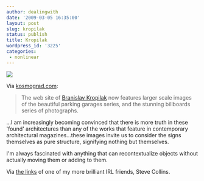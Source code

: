 ```yaml
---
author: dealingwith
date: '2009-03-05 16:35:00'
layout: post
slug: kropilak
status: publish
title: Kropilak
wordpress_id: '3225'
categories:
 - nonlinear
---
```


![][1]


Via [kosmograd.com][2]:

> The web site of [Branislav Kropilak][3] now features larger scale images of
the beautiful parking garages series, and the stunning billboards series of
photographs.


...I am increasingly becoming convinced that there is more truth in these
'found' architectures than any of the works that feature in contemporary
architectural magazines...these images invite us to consider the signs
themselves as pure structure, signifying nothing but themselves.

I'm always fascinated with anything that can recontextualize objects without
actually moving them or adding to them.


Via [the links][4] of one of my more brilliant IRL friends, Steve Collins.

   [1]: http://danielsjourney.com/blog/files/2009/03/billboards_02.jpg

   [2]: http://newsfeed.kosmograd.com/kosmograd/2009/02/kropilak.html

   [3]: http://www.kropilak.com

   [4]: http://del.icio.us/smallritual

   

